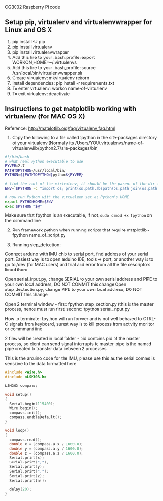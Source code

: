 CG3002 Raspberry Pi code

## Setup pip, virtualenv and virtualenvwrapper for Linux and OS X
1. pip install -U pip
2. pip install virtualenv
3. pip install virtualenvwrapper
4. Add this line to your .bash_profile: export WORKON_HOME=~/.virtualenvs
5. Add this line to your .bash_profile: source /usr/local/bin/virtualenvwrapper.sh
6. Create virtualenv: mkvirtualenv reborn
7. Install dependencies: pip install -r requirements.txt
8. To enter virtualenv: workon name-of-virtualenv
9. To exit virtualenv: deactivate

## Instructions to get matplotlib working with virtualenv (for MAC OS X)
Reference: http://matplotlib.org/faq/virtualenv_faq.html

1.  Copy the following to a file called fpython in the site-packages directory of your virtualenv
(Normally its /Users/YOU/.virtualenvs/name-of-virtualenv/lib/python2.7/site-packages/bin)

```bash
#!/bin/bash
# what real Python executable to use
PYVER=2.7
PATHTOPYTHON=/usr/local/bin/
PYTHON=${PATHTOPYTHON}python${PYVER}

# find the root of the virtualenv, it should be the parent of the dir this script is in
ENV=`$PYTHON -c "import os; print(os.path.abspath(os.path.join(os.path.dirname(\"$0\"), '..')))"`

# now run Python with the virtualenv set as Python's HOME
export PYTHONHOME=$ENV
exec $PYTHON "$@"
```

Make sure that fpython is an executable, if not, ```sudo chmod +x fpython``` on the command line

2. Run framework python when running scripts that require matplotlib - fpython name_of_script.py

3. Running step_detection:

Connect arduino with IMU chip to serial port, find address of your serial port. Easiest way is to open arduino IDE,
tools -> port, or another way is to go to /dev (for MAC users) and trial and error from all the file descriptors listed there

Open serial_input.py, change SERIAL to your own serial address and PIPE to your own local address, DO NOT COMMIT this change
Open step_dectection.py, change PIPE to your own local address, DO NOT COMMIT this change

Open 2 terminal window - first: fpython step_dection.py (this is the master process, hence must run first)
						 second: fpython serial_input.py

How to terminate: fpython will run forever and is not well behaved to CTRL-C signals from keyboard, surest way is to kill process from activity monitor or commmand line

2 files will be created in local folder - pid contains pid of the master process, so client can send signal interrupts to master,
pipe is the named pipe created to transfer data between 2 processes

This is the arduino code for the IMU, please use this as the serial comms is sensitive to the data formatted here

```c++
#include <Wire.h>
#include <LSM303.h>

LSM303 compass;

void setup()
{
  Serial.begin(115400);
  Wire.begin();
  compass.init();
  compass.enableDefault();
}

void loop()
{
  compass.read();
  double x = (compass.a.x / 1600.0);
  double y = (compass.a.y / 1600.0);
  double z = (compass.a.z / 1600.0);
  Serial.print(x);
  Serial.print(",");
  Serial.print(y);
  Serial.print(",");
  Serial.print(z);
  Serial.println();

  delay(20);
}
```
